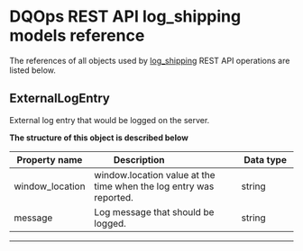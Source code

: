 # DQOps REST API log_shipping models reference
The references of all objects used by [log_shipping](../operations/log_shipping.md) REST API operations are listed below.


## ExternalLogEntry
External log entry that would be logged on the server.


**The structure of this object is described below**


|&nbsp;Property&nbsp;name&nbsp;|&nbsp;Description&nbsp;&nbsp;&nbsp;&nbsp;&nbsp;&nbsp;&nbsp;&nbsp;&nbsp;&nbsp;&nbsp;&nbsp;&nbsp;&nbsp;&nbsp;&nbsp;&nbsp;&nbsp;&nbsp;&nbsp;&nbsp;|&nbsp;Data&nbsp;type&nbsp;|
|---------------|---------------------------------|-----------|
|window_location|window.location value at the time when the log entry was reported.|string|
|message|Log message that should be logged.|string|


___

